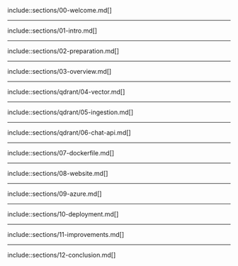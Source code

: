 include::sections/00-welcome.md[]

---

include::sections/01-intro.md[]

---

include::sections/02-preparation.md[]

---

include::sections/03-overview.md[]

---

include::sections/qdrant/04-vector.md[]

---

include::sections/qdrant/05-ingestion.md[]

---

include::sections/qdrant/06-chat-api.md[]

---

include::sections/07-dockerfile.md[]

---

include::sections/08-website.md[]

---

include::sections/09-azure.md[]

---

include::sections/10-deployment.md[]

---

include::sections/11-improvements.md[]

---

include::sections/12-conclusion.md[]
